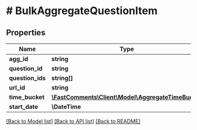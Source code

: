 # # BulkAggregateQuestionItem

## Properties

Name | Type | Description | Notes
------------ | ------------- | ------------- | -------------
**agg_id** | **string** |  |
**question_id** | **string** |  | [optional]
**question_ids** | **string[]** |  | [optional]
**url_id** | **string** |  | [optional]
**time_bucket** | [**\FastComments\Client\Model\AggregateTimeBucket**](AggregateTimeBucket.md) |  | [optional]
**start_date** | **\DateTime** |  | [optional]

[[Back to Model list]](../../README.md#models) [[Back to API list]](../../README.md#endpoints) [[Back to README]](../../README.md)
